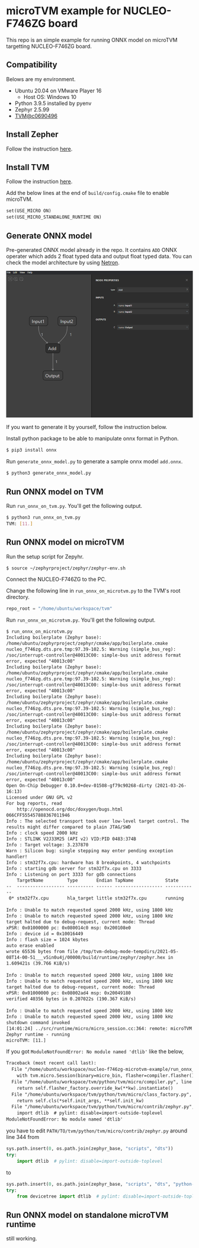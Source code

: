 # microTVM example for NUCLEO-F746ZG board

This repo is an simple example for running ONNX model on microTVM targetting NUCLEO-F746ZG board.

## Compatibility

Belows are my environment.

- Ubuntu 20.04 on VMware Player 16
  - Host OS: Windows 10
- Python 3.9.5 installed by pyenv
- Zephyr 2.5.99
- [TVM@c0690496](https://github.com/apache/tvm/tree/c0690496afeab214f46d7b6763a804cf0bf1964e)

## Install Zepher

Follow the instruction [here](https://docs.zephyrproject.org/latest/getting_started/index.html).

## Install TVM

Follow the instruction [here](https://tvm.apache.org/docs/install/from_source.html).

Add the below lines at the end of `build/config.cmake` file to enable microTVM.

```txt
set(USE_MICRO ON)
set(USE_MICRO_STANDALONE_RUNTIME ON)
```

## Generate ONNX model

Pre-generated ONNX model already in the repo.
It contains `ADD` ONNX operater which adds 2 float typed data and output float typed data.
You can check the model architecture by using [Netron](https://github.com/lutzroeder/netron).

![](docs/netron-add-onnx.png)

If you want to generate it by yourself, follow the instruction below.

Install python package to be able to manipulate onnx format in Python.

```bash
$ pip3 install onnx
```

Run `generate_onnx_model.py` to generate a sample onnx model `add.onnx`.

```bash
$ python3 generate_onnx_model.py
```

## Run ONNX model on TVM

Run `run_onnx_on_tvm.py`.
You'll get the following output.

```bash
$ python3 run_onnx_on_tvm.py
TVM: [11.]
```

## Run ONNX model on microTVM

Run the setup script for Zepyhr.

```bash
$ source ~/zephyrproject/zephyr/zephyr-env.sh
```

Connect the NUCLEO-F746ZG to the PC.

Change the following line in `run_onnx_on_microtvm.py` to the TVM's root directory.

```python
repo_root = "/home/ubuntu/workspace/tvm"
```

Run `run_onnx_on_microtvm.py`.
You'll get the following output.

```
$ run_onnx_on_microtvm.py
Including boilerplate (Zephyr base): /home/ubuntu/zephyrproject/zephyr/cmake/app/boilerplate.cmake
nucleo_f746zg.dts.pre.tmp:97.39-102.5: Warning (simple_bus_reg): /soc/interrupt-controller@40013C00: simple-bus unit address format error, expected "40013c00"
Including boilerplate (Zephyr base): /home/ubuntu/zephyrproject/zephyr/cmake/app/boilerplate.cmake
nucleo_f746zg.dts.pre.tmp:97.39-102.5: Warning (simple_bus_reg): /soc/interrupt-controller@40013C00: simple-bus unit address format error, expected "40013c00"
Including boilerplate (Zephyr base): /home/ubuntu/zephyrproject/zephyr/cmake/app/boilerplate.cmake
nucleo_f746zg.dts.pre.tmp:97.39-102.5: Warning (simple_bus_reg): /soc/interrupt-controller@40013C00: simple-bus unit address format error, expected "40013c00"
Including boilerplate (Zephyr base): /home/ubuntu/zephyrproject/zephyr/cmake/app/boilerplate.cmake
nucleo_f746zg.dts.pre.tmp:97.39-102.5: Warning (simple_bus_reg): /soc/interrupt-controller@40013C00: simple-bus unit address format error, expected "40013c00"
Including boilerplate (Zephyr base): /home/ubuntu/zephyrproject/zephyr/cmake/app/boilerplate.cmake
nucleo_f746zg.dts.pre.tmp:97.39-102.5: Warning (simple_bus_reg): /soc/interrupt-controller@40013C00: simple-bus unit address format error, expected "40013c00"
Open On-Chip Debugger 0.10.0+dev-01508-gf79c90268-dirty (2021-03-26-16:13)
Licensed under GNU GPL v2
For bug reports, read
	http://openocd.org/doc/doxygen/bugs.html
066CFF555457888367011946
Info : The selected transport took over low-level target control. The results might differ compared to plain JTAG/SWD
Info : clock speed 2000 kHz
Info : STLINK V2J33M25 (API v2) VID:PID 0483:374B
Info : Target voltage: 3.237870
Warn : Silicon bug: single stepping may enter pending exception handler!
Info : stm32f7x.cpu: hardware has 8 breakpoints, 4 watchpoints
Info : starting gdb server for stm32f7x.cpu on 3333
Info : Listening on port 3333 for gdb connections
    TargetName         Type       Endian TapName            State
--  ------------------ ---------- ------ ------------------ ------------
 0* stm32f7x.cpu       hla_target little stm32f7x.cpu       running

Info : Unable to match requested speed 2000 kHz, using 1800 kHz
Info : Unable to match requested speed 2000 kHz, using 1800 kHz
target halted due to debug-request, current mode: Thread
xPSR: 0x01000000 pc: 0x080014c0 msp: 0x200108e0
Info : device id = 0x10016449
Info : flash size = 1024 kbytes
auto erase enabled
wrote 65536 bytes from file /tmp/tvm-debug-mode-tempdirs/2021-05-08T14-00-51___v5in0u4j/00000/build/runtime/zephyr/zephyr.hex in 1.609421s (39.766 KiB/s)

Info : Unable to match requested speed 2000 kHz, using 1800 kHz
Info : Unable to match requested speed 2000 kHz, using 1800 kHz
target halted due to debug-request, current mode: Thread
xPSR: 0x01000000 pc: 0x08002ad4 msp: 0x20049180
verified 40356 bytes in 0.207022s (190.367 KiB/s)

Info : Unable to match requested speed 2000 kHz, using 1800 kHz
Info : Unable to match requested speed 2000 kHz, using 1800 kHz
shutdown command invoked
[14:01:24] ../src/runtime/micro/micro_session.cc:364: remote: microTVM Zephyr runtime - running
microTVM: [11.]
```

If you got `ModuleNotFoundError: No module named 'dtlib'` like the below,

```txt
Traceback (most recent call last):
  File "/home/ubuntu/workspace/nucleo-f746zg-microtvm-example/run_onnx_on_microtvm.py", line 39, in <module>
    with tvm.micro.Session(binary=micro_bin, flasher=compiler.flasher()) as sess:
  File "/home/ubuntu/workspace/tvm/python/tvm/micro/compiler.py", line 218, in flasher
    return self.flasher_factory.override_kw(**kw).instantiate()
  File "/home/ubuntu/workspace/tvm/python/tvm/micro/class_factory.py", line 58, in instantiate
    return self.cls(*self.init_args, **self.init_kw)
  File "/home/ubuntu/workspace/tvm/python/tvm/micro/contrib/zephyr.py", line 346, in __init__
    import dtlib  # pylint: disable=import-outside-toplevel
ModuleNotFoundError: No module named 'dtlib'
```

you have to edit `PATH/TO/tvm/python/tvm/micro/contrib/zephyr.py` around line 344 from

```python
sys.path.insert(0, os.path.join(zephyr_base, "scripts", "dts"))
try:
    import dtlib  # pylint: disable=import-outside-toplevel
```

to

```python
sys.path.insert(0, os.path.join(zephyr_base, "scripts", "dts", "python-devicetree", "src"))
try:
    from devicetree import dtlib  # pylint: disable=import-outside-toplevel
```

## Run ONNX model on standalone microTVM runtime

still working.
